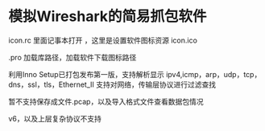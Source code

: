 # 模拟Wireshark的简易抓包软件
icon.rc  里面记事本打开 ，这里是设置软件图标资源  icon.ico

.pro 加载库路径，加载软件下载图标路径



利用Inno Setup已打包发布第一版，支持解析显示 ipv4,icmp，arp，udp，tcp，dns，ssl，tls，Ethernet_II 支持对网络，传输层协议进行过滤查找

暂不支持保存成文件.pcap，以及导入格式文件查看数据包情况

v6，以及上层复杂协议不支持
